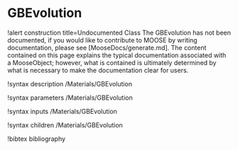<!-- MOOSE Documentation Stub: Remove this when content is added. -->

# GBEvolution

!alert construction title=Undocumented Class
The GBEvolution has not been documented, if you would like to contribute to MOOSE by
writing documentation, please see [MooseDocs/generate.md]. The content contained on this page explains
the typical documentation associated with a MooseObject; however, what is contained is ultimately
determined by what is necessary to make the documentation clear for users.

!syntax description /Materials/GBEvolution

!syntax parameters /Materials/GBEvolution

!syntax inputs /Materials/GBEvolution

!syntax children /Materials/GBEvolution

!bibtex bibliography
